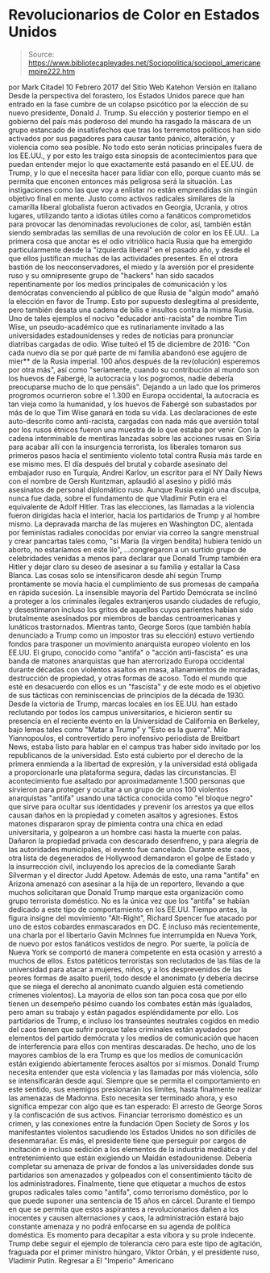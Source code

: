 # Revolucionarios de Color en Estados Unidos

> Source: https://www.bibliotecapleyades.net/Sociopolitica/sociopol_americanempire222.htm

por Mark Citadel 10 Febrero 2017
del Sitio Web Katehon
Versión en italiano
Desde la perspectiva del forastero, los Estados Unidos parece que han entrado en la fase cumbre de un colapso psicótico por la elección de su nuevo presidente, Donald J. Trump.
Su elección y posterior tiempo en el gobierno del país más poderoso del mundo ha rasgado la máscara de un grupo estancado de insatisfechos que tras los terremotos políticos han sido activados por sus pagadores para causar tanto pánico, alteración, y violencia como sea posible. No todo esto serán noticias principales fuera de los EE.UU., y por esto les traigo esta sinopsis de acontecimientos para que puedan entender mejor lo que exactamente está pasando en el EE.UU. de Trump, y lo que el necesita hacer para lidiar con ello, porque cuanto más se permita que enconen entonces más peligrosa será la situación.
Las instigaciones como las que voy a enlistar no están emprendidas sin ningún objetivo final en mente.
Justo como activos radicales similares de la camarilla liberal globalista fueron activados en Georgia, Ucrania, y otros lugares, utilizando tanto a idiotas útiles como a fanáticos comprometidos para provocar las denominadas revoluciones de color, así, también están siendo sembradas las semillas de una revolución de color en los EE.UU.. La primera cosa que anotar es el odio vitriólico hacia Rusia que ha emergido particularmente desde la "izquierda liberal" en el pasado año, y desde el que ellos justifican muchas de las actividades presentes.
En el otrora bastión de los neoconservadores, el miedo y la aversión por el presidente ruso y su omnipresente grupo de "hackers" han sido sacados repentinamente por los medios principales de comunicación y los demócratas convenciendo al público de que Rusia de "algún modo" amañó la elección en favor de Trump.
Esto por supuesto deslegitima al presidente, pero también desata una cadena de bilis e insultos contra la misma Rusia.
Uno de tales ejemplos el nocivo "educador anti-racista" de nombre Tim Wise, un pseudo-académico que es rutinariamente invitado a las universidades estadounidenses y redes de noticias para pronunciar diatribas cargadas de odio.
Wise tuiteó el 15 de diciembre de 2016:
"Con cada nuevo día se por qué parte de mi familia abandonó ese agujero de mier** de la Rusia imperial. 100 años después de la rev(olución) esperemos por otra más", así como "seriamente, cuando su contribución al mundo son los huevos de Fabergé, la autocracia y los pogromos, nadie debería preocuparse mucho de lo que pensáis".
Dejando a un lado que los primeros progromos ocurrieron sobre el 1.300 en Europa occidental, la autocracia es tan vieja como la humanidad, y los huevos de Fabergé son subastados por más de lo que Tim Wise ganará en toda su vida.
Las declaraciones de este auto-descrito como anti-racista, cargadas con nada más que aversión total por los rusos étnicos fueron una muestra de lo que estaba por venir. Con la cadena interminable de mentiras lanzadas sobre las acciones rusas en Siria para acabar allí con la insurgencia terrorista, los liberales tomaron sus primeros pasos hacia el sentimiento violento total contra Rusia más tarde en ese mismo mes.
El día después del brutal y cobarde asesinato del embajador ruso en Turquía, Andrei Karlov, un escritor para el NY Daily News con el nombre de Gersh Kuntzman, aplaudió al asesino y pidió más asesinatos de personal diplomático ruso.
Aunque Rusia exigió una disculpa, nunca fue dada, sobre el fundamento de que Vladimir Putin era el equivalente de Adolf Hitler. Tras las elecciones, las llamadas a la violencia fueron dirigidas hacia el interior, hacia los partidarios de Trump y al hombre mismo.
La depravada marcha de las mujeres en Washington DC, alentada por feministas radiales conocidas por enviar vía correo la sangre menstrual y crear pancartas tales como,
"si María (la virgen bendita) hubiera tenido un aborto, no estaríamos en este lío",
...congregaron a un surtido grupo de celebridades venidas a menos para declarar que Donald Trump también era Hitler y dejar claro su deseo de asesinar a su familia y estallar la Casa Blanca. Las cosas solo se intensificaron desde ahí según Trump prontamente se movía hacia el cumplimiento de sus promesas de campaña en rápida sucesión.
La insensible mayoría del Partido Demócrata se inclinó a proteger a los criminales ilegales extranjeros usando ciudades de refugio, y desestimaron incluso los gritos de aquellos cuyos parientes habían sido brutalmente asesinados por miembros de bandas centroamericanas y lunáticos trastornados.
Mientras tanto, George Soros (que también había denunciado a Trump como un impostor tras su elección) estuvo vertiendo fondos para trasponer un movimiento anarquista europeo violento en los EE.UU. El grupo, conocido como "antifa" o "acción anti-fascista" es una banda de matones anarquistas que han aterrorizado Europa occidental durante décadas con violentos asaltos en masa, allanamientos de moradas, destrucción de propiedad, y otras formas de acoso.
Todo el mundo que esté en desacuerdo con ellos es un "fascista" y de este modo es el objetivo de sus tácticas con reminiscencias de principios de la década de 1930.
Desde la victoria de Trump, marcas locales en los EE.UU. han estado reclutando por todos los campus universitarios, e hicieron sentir su presencia en el reciente evento en la Universidad de California en Berkeley, bajo lemas tales como "Matar a Trump" y "Esto es la guerra". Milo Yiannopoulos, el controvertido pero inofensivo periodista de Breitbart News, estaba listo para hablar en el campus tras haber sido invitado por los republicanos de la universidad.
Esto está cubierto por el derecho de la primera enmienda a la libertad de expresión, y la universidad está obligada a proporcionarle una plataforma segura, dadas las circunstancias.
El acontecimiento fue asaltado por aproximadamente 1.500 personas que sirvieron para proteger y ocultar a un grupo de unos 100 violentos anarquistas "antifa" usando una táctica conocida como "el bloque negro" que sirve para ocultar sus identidades y prevenir los arrestos ya que ellos causan daños en la propiedad y cometen asaltos y agresiones.
Estos matones dispararon spray de pimienta contra una chica en edad universitaria, y golpearon a un hombre casi hasta la muerte con palas. Dañaron la propiedad privada con descarado desenfreno, y para alegría de las autoridades municipales, el evento fue cancelado.
Durante este caos, otra lista de degenerados de Hollywood demandaron el golpe de Estado y la insurrección civil, incluyendo los aprecios de la comediante Sarah Silverman y el director Judd Apetow.
Además de esto, una rama "antifa" en Arizona amenazó con asesinar a la hija de un reportero, llevando a que muchos solicitaran que Donald Trump marque esta organización como grupo terrorista doméstico. No es la única vez que los "antifa" se habían dedicado a este tipo de comportamiento en los EE.UU.
Tiempo antes, la figura insigne del movimiento "Alt-Right", Richard Spencer fue atacado por uno de estos cobardes enmascarados en DC. E incluso más recientemente, una charla por el libertario Gavin McInnes fue interrumpida en Nueva York, de nuevo por estos fanáticos vestidos de negro.
Por suerte, la policía de Nueva York se comportó de manera competente en esta ocasión y arrestó a muchos de ellos. Estos patéticos terroristas son reclutados de las filas de la universidad para atacar a mujeres, niños, y a los desprevenidos de las peores formas de asalto pueril, todo desde el anonimato (y debería decirse que se niega el derecho al anonimato cuando alguien está cometiendo crímenes violentos).
La mayoría de ellos son tan poca cosa que por ello tienen un desempeño pésimo cuando los combates están más igualados, pero aman su trabajo y están pagados espléndidamente por ello.
Los partidarios de Trump, e incluso los transeúntes neutrales cogidos en medio del caos tienen que sufrir porque tales criminales están ayudados por elementos del partido demócrata y los medios de comunicación que hacen de interferencia para ellos con mentiras descaradas.
De hecho, uno de los mayores cambios de la era Trump es que los medios de comunicación están exigiendo abiertamente feroces asaltos por sí mismos. Donald Trump necesita entender que esta violencia y las llamadas por más violencia, sólo se intensificarán desde aquí. Siempre que se permita el comportamiento en este sentido, sus enemigos presionarán los límites, hasta finalmente realizar las amenazas de Madonna.
Esto necesita ser terminado ahora, y eso significa empezar con algo que es tan esperado:
El arresto de George Soros y la confiscación de sus activos.
Financiar terrorismo doméstico es un crimen, y las conexiones entre la fundación Open Society de Soros y los manifestantes violentos sacudiendo los Estados Unidos no son difíciles de desenmarañar.
Es más, el presidente tiene que perseguir por cargos de incitación e incluso sedición a los elementos de la industria mediática y del entretenimiento que están exigiendo un Maidán estadounidense.
Debería completar su amenaza de privar de fondos a las universidades donde sus partidarios son amenazados y golpeados con el consentimiento tácito de los administradores.
Finalmente, tiene que etiquetar a muchos de estos grupos radicales tales como "antifa", como terrorismo doméstico, por lo que puede suponer una sentencia de 15 años en cárcel. Durante el tiempo en que se permita que estos aspirantes a revolucionarios dañen a los inocentes y causen alternaciones y caos, la administración estará bajo constante amenaza y no podrá enfocarse en su agenda de política doméstica.
Es momento para decapitar a esta víbora y su prole indecente.
Trump debe seguir el ejemplo de tolerancia cero para este tipo de agitación, fraguada por el primer ministro húngaro, Viktor Orbán, y el presidente ruso, Vladimir Putin.
Regresar a El "Imperio" Americano
